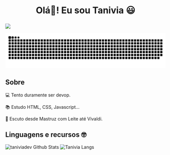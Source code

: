 <h1 align="center">Olá👋! Eu sou Tanivia 😃</h1>

###

<img align="center" src="https://github.com/taniviadev/taniviadev/assets/157528071/18c34b76-32da-4c69-a81c-a7b77b0208c4">

![Snake animation](https://github.com/taniviadev/taniviadev/blob/output/github-contribution-grid-snake.svg)

###

<h2>Sobre</h2>

<div align="left">
  
:computer: Tento duramente ser devop.

:books: Estudo HTML, CSS, Javascript...

🎵 Escuto desde Mastruz com Leite até Vivaldi.

</div>

###

<h2>Linguagens e recursos 🤓</h2>

<div align="left">

![taniviadev Github Stats](https://github-readme-stats.vercel.app/api?username=taniviadev&show_icons=true&theme=aura)
![Tanivia Langs](https://github-readme-stats.vercel.app/api/top-langs/?username=taniviadev&layout=compact&theme=nightowl)

</div>

